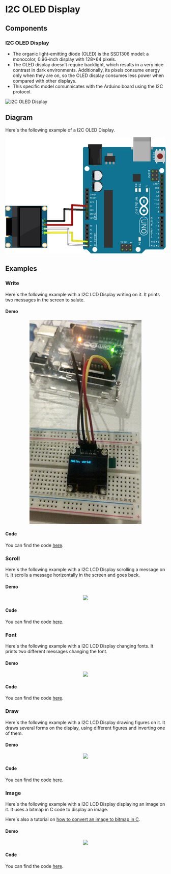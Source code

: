# I2C OLED Display

## Components 
### I2C OLED Display

* The organic light-emitting diode (OLED) is the SSD1306 model: a monocolor, 0.96-inch display with 128×64 pixels.
* The OLED display doesn’t require backlight, which results in a very nice contrast in dark environments. Additionally, its pixels consume energy only when they are on, so the OLED display consumes less power when compared with other displays.
* This specific model comunnicates with the Arduino board using the I2C protocol.

<img title="I2C OLED Display" src="https://i0.wp.com/randomnerdtutorials.com/wp-content/uploads/2016/09/ssd1306-oled-display-arduino.jpg?resize=750%2C412&quality=100&strip=all&ssl=1" width=200/>

## Diagram

Here´s the following example of a I2C OLED Display.

![I2C LCD Display diagram](./img/I2C_OLED_Display_diagram.png)

## Examples

### Write

Here´s the following example with a I2C LCD Display writing on it. It prints two messages in the screen to salute.

#### Demo

<p align="center"><img src="./img/I2C_OLED_Display_Write_demo.gif"/></p>

#### Code

You can find the code [here](./I2C_OLED_Display_Write.ino).

### Scroll

Here´s the following example with a I2C LCD Display scrolling a message on it. It scrolls a message horizontally in the screen and goes back.

#### Demo

<p align="center"><img src="./img/I2C_OLED_Display_Scroll_demo.gif"/></p>

#### Code

You can find the code [here](./I2C_OLED_Display_Scroll.ino).

### Font

Here´s the following example with a I2C LCD Display changing fonts. It prints two different messages changing the font.

#### Demo

<p align="center"><img src="./img/I2C_OLED_Display_Font_demo.gif"/></p>

#### Code

You can find the code [here](./I2C_OLED_Display_Font.ino).

### Draw

Here´s the following example with a I2C LCD Display drawing figures on it. It draws several forms on the display, using different figures and inverting one of them.

#### Demo

<p align="center"><img src="./img/I2C_OLED_Display_Draw_demo.gif"/></p>

#### Code

You can find the code [here](./I2C_OLED_Display_Draw.ino).

### Image

Here´s the following example with a I2C LCD Display displaying an image on it. It uses a bitmap in C code to display an image.

Here´s also a tutorial on [how to convert an image to bitmap in C](https://docs.splitkb.com/hc/en-us/articles/360013811280-How-do-I-convert-an-image-for-use-on-an-OLED-display-).

#### Demo

<p align="center"><img src="./img/I2C_OLED_Display_Image_demo.gif"/></p>

#### Code

You can find the code [here](./I2C_OLED_Display_Image.ino).

